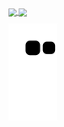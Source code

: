 

<a href="https://github.com/icsalgado">
<img align="center" height="190px" src="https://github-readme-stats.vercel.app/api/top-langs/?username=icsalgado&layout=compact&langs_count=16&theme=dark"/>
<img align="center" height="190px" src="https://github-readme-stats.vercel.app/api?username=icsalgado&show_icons=true&theme=transparent&include_all_commits=true&count_private=true&hide=issues"/>
  
  
 
![Snake animation](https://github.com/icsalgado/icsalgado/blob/output/github-contribution-grid-snake.svg)
